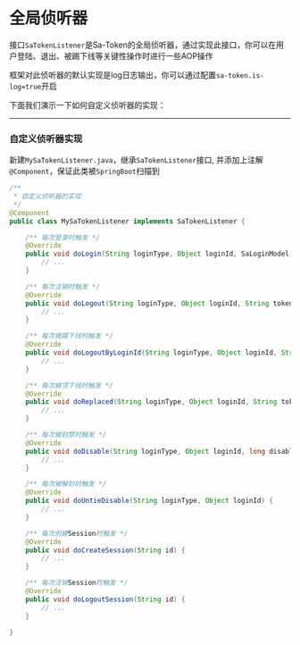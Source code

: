 # 全局侦听器

接口`SaTokenListener`是Sa-Token的全局侦听器，通过实现此接口，你可以在用户登陆、退出、被踢下线等关键性操作时进行一些AOP操作 

框架对此侦听器的默认实现是log日志输出，你可以通过配置`sa-token.is-log=true`开启

下面我们演示一下如何自定义侦听器的实现：

--- 


### 自定义侦听器实现

新建`MySaTokenListener.java`，继承`SaTokenListener`接口, 并添加上注解`@Component`，保证此类被`SpringBoot`扫描到
``` java
/**
 * 自定义侦听器的实现 
 */
@Component
public class MySaTokenListener implements SaTokenListener {

	/** 每次登录时触发 */
	@Override
	public void doLogin(String loginType, Object loginId, SaLoginModel loginModel) {
		// ... 
	}

	/** 每次注销时触发 */
	@Override
	public void doLogout(String loginType, Object loginId, String tokenValue) {
		// ... 
	}

	/** 每次被踢下线时触发 */
	@Override
	public void doLogoutByLoginId(String loginType, Object loginId, String tokenValue, String device) {
		// ... 
	}

	/** 每次被顶下线时触发 */
	@Override
	public void doReplaced(String loginType, Object loginId, String tokenValue, String device) {
		// ... 
	}

	/** 每次被封禁时触发 */
	@Override
	public void doDisable(String loginType, Object loginId, long disableTime) {
		// ... 
	}

	/** 每次被解封时触发 */
	@Override
	public void doUntieDisable(String loginType, Object loginId) {
		// ... 
	}

	/** 每次创建Session时触发 */
	@Override
	public void doCreateSession(String id) {
		// ... 
	}

	/** 每次注销Session时触发 */
	@Override
	public void doLogoutSession(String id) {
		// ... 
	}

}
```

